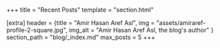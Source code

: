 +++
title = "Recent Posts"
template = "section.html"

[extra]
header = {title = "Amir Hasan Aref Asl", img = "assets/amiraref-profile-2-square.jpg", img_alt = "Amir Hasan Aref Asl, the blog's author" }
section_path = "blog/_index.md"
max_posts = 5
+++
